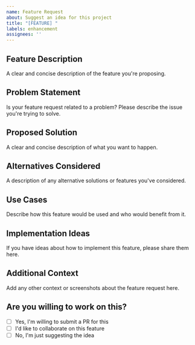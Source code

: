 ```yaml
---
name: Feature Request
about: Suggest an idea for this project
title: "[FEATURE] "
labels: enhancement
assignees: ''
---
```


## Feature Description
A clear and concise description of the feature you're proposing.

## Problem Statement
Is your feature request related to a problem? Please describe the issue you're trying to solve.

## Proposed Solution
A clear and concise description of what you want to happen.

## Alternatives Considered
A description of any alternative solutions or features you've considered.

## Use Cases
Describe how this feature would be used and who would benefit from it.

## Implementation Ideas
If you have ideas about how to implement this feature, please share them here.

## Additional Context
Add any other context or screenshots about the feature request here.

## Are you willing to work on this?
- [ ] Yes, I'm willing to submit a PR for this
- [ ] I'd like to collaborate on this feature
- [ ] No, I'm just suggesting the idea 